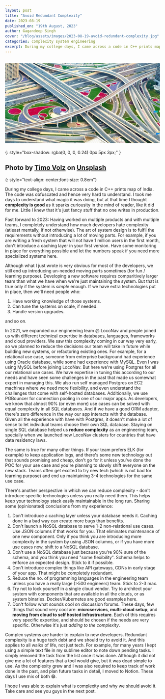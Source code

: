 ```yaml
---
layout: post
title: "Avoid Redundant Complexity"
date: 2023-08-19
published_on: "19th August, 2023"
author: Gagandeep Singh
cover: "/blog/assets/images/2023-08-19-avoid-redundant-complexity.jpg"
categories: complexity system engineering
excerpt: During my college days, I came across a code in C++ prints map of India. The code was obfuscated and hence very hard to understand. I took me days to understand what magic it is doing, but at that time I thought complexity is good....
---
```


![cover-photo](/blog/assets/images/2023-08-19-avoid-redundant-complexity.jpg)
---
{: style="box-shadow: rgba(0, 0, 0, 0.24) 0px 5px 3px;"
}

Photo by <a href="https://unsplash.com/@magict1911?utm_source=unsplash&utm_medium=referral&utm_content=creditCopyText">Timo Volz</a> on <a href="https://unsplash.com/photos/9Psb5Q1TLD4?utm_source=unsplash&utm_medium=referral&utm_content=creditCopyText">Unsplash</a>
---
{: style="text-align: center;font-size: 0.8em"}

During my college days, I came across a code in C++ prints map of India. The code was obfuscated and hence very hard to understand. I took me days to understand what magic it was doing, but at that time I thought **complexity is good** as it sparks curiousity in the mind of reader, like it did for me. Little I knew that it's just fancy stuff that no one writes in production.

Fast forward to 2023: Having worked on multiple products and with multiple teams, I completely understand how much developers hate complexity (atleast mentally, if not otherwise). The art of system design is to fulfil the requirements without introducing a lot of moving parts. For example, if you are writing a fresh system that will not have 1 million users in the first month, don't introduce a caching layer in your first version. Have some monitoring in place for everything possible and let the numbers speak if you need more specialized systems here.

Although what I just wrote is very obvious for most of the developers, we still end up introducing un-needed moving parts sometimes (for fun / learning purpose). Developing a new software requires comparitively larger team than what we have when we're just maintaining the system. But that is true only if the system is _simple_ enough. If we have extra technologies put in place, then we'll need people who:
1. Have working knowledge of those systems.
2. Can tune the systems on scale, if needed.
3. Handle version upgrades.

and so on.

In 2021, we expanded our engineering team @ LocoNav and people joined us with different technical expertise in databases, languages, frameworks and cloud providers. We saw this complexity coming in our way very early, so we planned to reduce the decisions our team will take in future while building new systems, or refactoring existing ones. For example, for a relational use case, someone from enterprise background had experience using Oracle database, while some had experience with MySQL. Even I was using MySQL before joining LocoNav. But here we're using Postgres for all our relational use cases. We have expertise in tuning this according to our needs and have seen some challenges in the past that made us somewhat expert in managing this. We also run self managed Postgres on EC2 machines where we need more flexibility, and even understand the challenges that come with self-hosted databases. Additionally, we use PGBouncer for connection pooling in one of our major apps. As developers, we know that almost 90% (or even more) use cases can be solved with equal complexity in all SQL databases. And if we have a good ORM adapter, there's zero difference in the way our app interacts with the database. Given all the experience with have with Postgres, it doesn't make a lot of sense to let individual teams choose their own SQL database. Staying on single SQL database helped us **reduce complexity** as an engineering team, specially when we launched new LocoNav clusters for countries that have data residency laws.

The same is true for many other things. If your team prefers ELK (for example) to keep application logs, and there's some new technology out that sounds promising and cheap, don't go for it unless you've done the POC for your use case and you're planning to slowly shift everyone on the new stack. Teams often get excited to try new tech (which is not bad for learning purpose) and end up maintaining 3-4 technologies for the same use case.

There's another perspective in which we can reduce complexity - don't introduce specific technologies unless you really need them. This helps keep your technology stack easily maintainable in the long run. Sharing some (opinionated) conclusions from my experience:
1. Don't introduce a caching layer unless your database needs it. Caching done in a bad way can create more bugs than benefits.
2. Don't launch a NoSQL database to serve 1-2 non-relational use cases. Use JSON columns if that works for you. That eliminates maintenance of one new component. Only if you think you are introducing more complexity in the system by using JSON columns, or if you have more use cases now, shift to a NoSQL database.
3. Don't use a NoSQL database just because you're 90% sure of the schema, and you think you need "some flexibility". Schema helps to enforce an expected design. Stick to it if possible.
4. Don't introduce complex things like API gateways, CDNs in early stage of your app. That might be completely redundant.
5. Reduce the no. of programming languages in the engineering team unless you have a really large (>500 engineers) team. Stick to 2-3 max.
6. Try not to lock yourself in a single cloud vendor. Try to architect your system with components that are available in all the clouds, or as system binaries. Docker/Kubernetes are good examples here.
7. Don't follow what sounds cool on discussion forums. These days, few things that sound very cool are: **microservices**, **multi-cloud setup**, and **moving from cloud to self hosted infrastructure**. Each of this requires very specific expertise, and should be chosen if the needs are very specific. Otherwise it's just _adding to the complexity_.

Complex systems are harder to explain to new developers. Redundant complexity is a huge tech debt and we should try to avoid it. And this applies to all walks of life, not just tech. For example, for many years I kept using a simple text file in my sublime editor to note down pending tasks. I simply removed the task from the list once it was done. Although it did not give me a lot of features that a tool would give, but it was dead simple to use. As the complexity grew and I was also required to keep track of work done in the past, and plan future tasks in detail, I moved to Notion. These days I use mix of both 😁.

I hope I was able to explain what is complexity and why we should avoid it. Take care and see you guys in the next post.


